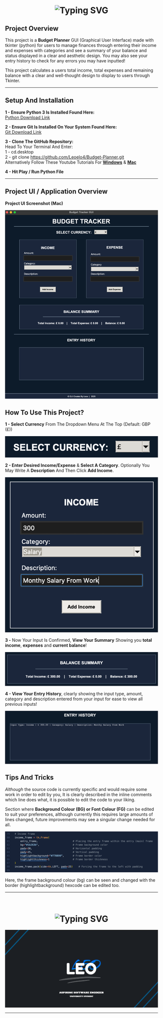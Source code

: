 <div align="center">
  <h1>
    <img src="https://readme-typing-svg.herokuapp.com?font=Fira+Code&size=28&duration=4000&pause=1000&center=true&color=0095FF&width=435&lines=Budget+Planner+GUI" alt="Typing SVG" />
  </h1>
</div>

## Project Overview
This project is a **Budget Planner** GUI (Graphical User Interface) made with tkinter (python) for users to manage finances through entering their income and expenses with categories and see a summary of your balance and status displayed in a clear and aesthetic design. You may also see your entry history to check for any errors you may have inputted!

This project calculates a users total income, total expenses and remaining balance with a clear and well-thought design to display to users through Tkinter.
<hr>

## Setup And Installation

**1 - Ensure Python 3 Is Installed Found Here:** <br>
[Python Download Link](https://www.python.org/downloads/)

**2 - Ensure Git Is Installed On Your System Found Here:** <br>
[Git Download Link](https://git-scm.com/downloads)

**3 - Clone The GitHub Repository:** <br>
Head To Your Terminal And Enter: <br>
1 - cd.desktop <br>
2 - git clone https://github.com/Leoelo4/Budget-Planner.git <br>
Alternatively Follow These Youtube Tutorials For **[Windows](https://www.youtube.com/watch?v=EhxPBMQFCaI)** & **[Mac](https://www.youtube.com/watch?v=R9Efdq3Fj-A)**

**4 - Hit Play / Run Python File**
<hr>

## Project UI / Application Overview
**Project UI Screenshot (Mac)**

<img src="readme-images/ui-overview.png">

## How To Use This Project?
**1 - Select Currency** From The Dropdown Menu At The Top (Default: GBP (£))

<img src="readme-images/select-currency.png"> <br>

**2 - Enter Desired Income/Expense** & **Select A Category**. Optionally You May Write A **Description** And Then Click **Add Income**.

<img src="readme-images/income.png"> <br>

**3 -** Now Your Input Is Confirmed, **View Your Summary** Showing you **total income**, **expenses** and **current balance**!

<img src="readme-images/balance-summary.png"> <br>

**4 - View Your Entry History**, clearly showing the input type, amount, category and description entered from your input for ease to view all previous inputs!

<img src="readme-images/entry-history.png">

## Tips And Tricks

*Although* the source code is currently specific and would require some work in order to edit by you, It is clearly described in the inline comments which line does what, it is possible to edit the code to your liking.

Section where **Background Colour (BG) or Font Colour (FG)** can be edited to suit your preferences, although currently this requires large amounts of lines changed, future improvements may see a singular change needed for all.

<img src="readme-images/income-code.png">

Here, the frame background colour (bg) can be seen and changed with the border (highlightbackground) hexcode can be edited too.
<hr>
<br>

<div align="center">
  <h1>
    <img src="https://readme-typing-svg.herokuapp.com?font=Fira+Code&size=28&duration=4000&pause=1000&center=true&color=0095FF&width=435&lines=Thank+You+For+Viewing+:)" alt="Typing SVG" />
  </h1>
</div>

<img src="readme-images/gitbanner.png"> <hr>

